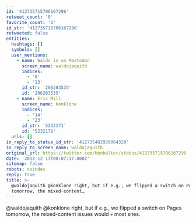 ```yaml
---
id: '412735715706167296'
retweet_count: '0'
favorite_count: '1'
id_str: '412735715706167296'
retweeted: false
entities:
  hashtags: []
  symbols: []
  user_mentions:
    - name: Waldo is on Mastodon
      screen_name: waldojaquith
      indices:
        - '0'
        - '13'
      id_str: '206283535'
      id: '206283535'
    - name: Eric Mill
      screen_name: konklone
      indices:
        - '14'
        - '23'
      id_str: '5232171'
      id: '5232171'
  urls: []
in_reply_to_status_id_str: '412735482939064320'
in_reply_to_screen_name: waldojaquith
original_url: https://twitter.com/benbalter/status/412735715706167296
date: '2013-12-17T00:07:17.000Z'
sitemap: false
robots: noindex
reply: true
title: >-
  @waldojaquith @konklone right, but if e.g., we flipped a switch on Pages
  tomorrow, the mixed-content…
---
```


@waldojaquith @konklone right, but if e.g., we flipped a switch on Pages tomorrow, the mixed-content issues would :skull: most sites.